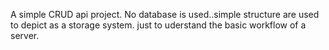 A simple CRUD api project.
No database is used..simple structure are used to depict as a storage system.
just to uderstand the basic workflow of a server.
